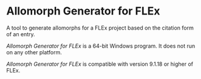 # Allomorph Generator for FLEx
A tool to generate allomorphs for a FLEx project based on the citation form of an entry.

*Allomorph Generator for FLEx* is a 64-bit Windows program.  It does not run on any other platform.

*Allomorph Generator for FLEx* is compatible with version 9.1.18 or higher of FLEx.

<!---
See https://github.com/sillsdev/pcpatrflex/tree/master/PcPatrFLExDll/doc/UserDocumentation.pdf for more.
-->

<!---
The installer can be downloaded at https://github.com/sillsdev/pcpatrflex/tree/master/Installer/Output/UsePcPatrWithFLExDllSetup.exe.
-->
